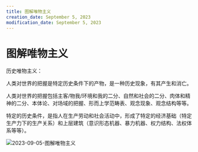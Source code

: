 ```yaml
---
title: 图解唯物主义
creation_date: September 5, 2023
modification_date: September 5, 2023
---
```



# 图解唯物主义

历史唯物主义：

人类对世界的把握是特定历史条件下的产物，是一种历史现象，有其产生和消亡。

人类对世界的把握包括主客/物我/环境和我的二分、自然和社会的二分、肉体和精神的二分、本体论、对场域的把握、形而上学范畴表、观念现象、观念结构等等。

特定的历史条件，是指人在生产劳动和社会活动中，形成了特定的经济基础（特定生产力下的生产关系）和上层建筑（意识形态机器、暴力机器、权力结构、法权体系等等）。

![2023-09-05-图解唯物主义](assets/2023-09-05-图解唯物主义.jpeg)

